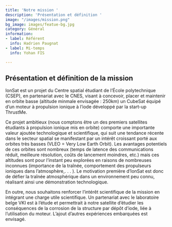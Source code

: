 ```yaml
---
title: 'Notre mission '
description: 'Présentation et définition '
image: "/images/mission.png"
bg_image: images/featue-bg.jpg
category: Général
information:
- label: Référent
  info: Hadrien Paugnat
- label: Mi-temps
  info: Yohan FIS

---
```

## Présentation et définition de la mission

IonSat est un projet du Centre spatial étudiant  de l’École polytechnique (CSEP), en partenariat avec le CNES, visant à concevoir, placer et maintenir en orbite basse (altitude minmale envisagée : 250km) un CubeSat équipé d’un moteur à propulsion ionique à l’iode développé par la start-up ThrustMe.

Ce projet ambitieux (nous comptons être un des premiers satellites étudiants à propulsion ionique mis en orbite) comporte une importante valeur ajoutée technologique et scientifique, qui suit une tendance récente dans le secteur spatial se manifestant par un intérêt croissant porté aux orbites très basses (VLEO = Very Low Earth Orbit). Les avantages potentiels de ces orbites sont nombreux (temps de latence des communications réduit, meilleure résolution, coûts de lancement moindres, etc.) mais ces altitudes sont pour l’instant peu explorées en raisons de nombreuses inconnues (importance de la traînée, comportement des propulseurs ioniques dans l’atmosphère,. . . ). Le motivation première d’IonSat est donc de défier la traînée atmosphérique dans un environnement peu connu, réalisant ainsi une démonstration technologique.

En outre, nous souhaitons renforcer l’intérêt scientifique de la mission en intégrant une charge utile scientifique. Un partenariat avec le laboratoire belge VKI est à l’étude et permettrait à notre satellite d’étudier les conséquences de la corrosion de la structure par dépôt d’iode, liée à l’utilisation du moteur. L’ajout d’autres expériences embarquées est envisagé.